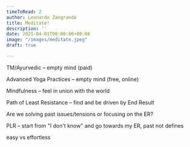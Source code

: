 ```yaml
---
timeToRead: 2
author: Leonardo Zangrando
title: Meditate!
description: ''
date: 2021-04-01T00:00:00+00:00
image: "/images/meditate.jpeg"
draft: true

---
```


TM/Ayurvedic – empty mind (paid)

Advanced Yoga Practices – empty mind (free, online)

Mindfulness – feel in union with the world

Path of Least Resistance – find and be driven by End Result

Are we solving past issues/tensions or focusing on the ER?

PLR – start from "I don't know" and go towards my ER, past not defines

easy vs effortless